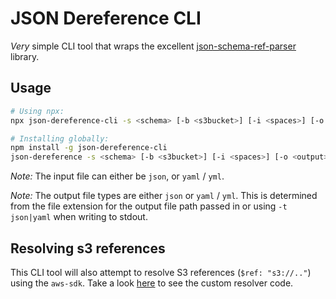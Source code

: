 # JSON Dereference CLI

*Very* simple CLI tool that wraps the excellent [json-schema-ref-parser](https://github.com/BigstickCarpet/json-schema-ref-parser) library.

## Usage

```bash
# Using npx:
npx json-dereference-cli -s <schema> [-b <s3bucket>] [-i <spaces>] [-o <output>] [-t <type>]

# Installing globally:
npm install -g json-dereference-cli
json-dereference -s <schema> [-b <s3bucket>] [-i <spaces>] [-o <output>] [-t <type>]
```

*Note:* The input file can either be `json`, or `yaml` / `yml`.

*Note:* The output file types are either `json` or `yaml` / `yml`. This is determined from the file extension for the output file path passed in or using `-t json|yaml` when writing to stdout.

## Resolving s3 references

This CLI tool will also attempt to resolve S3 references (`$ref: "s3://.."`) using the `aws-sdk`. Take a look [here](s3-resolver.js) to see the custom resolver code.
